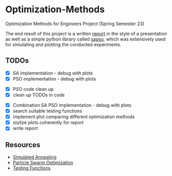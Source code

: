 # Optimization-Methods

Optimization Methods for Engineers Project (Spring Semester 23)

The end result of this project is a written [report](report/presentation/report.pdf) in the style of a presentation as well as a simple python library called [sapso](sapso/), which was extensively used for simulating and plotting the conducted experiments.

## TODOs

* [x] SA implementation - debug with plots
* [x] PSO implementation - debug with plots
- [x] PSO code clean up
- [x] clean up TODOs in code
* [x] Combination SA PSO implementation - debug with plots
* [x] search suitable testing functions
* [x] implement plot comparing different optimization methods
* [x] stylize plots coherently for report
* [x] write report

## Resources

- [Simulated Annealing](https://en.wikipedia.org/wiki/Simulated_annealing)
- [Particle Swarm Optimization](https://en.wikipedia.org/wiki/Particle_swarm_optimization)
- [Testing Functions](https://en.wikipedia.org/wiki/Test_functions_for_optimization)


